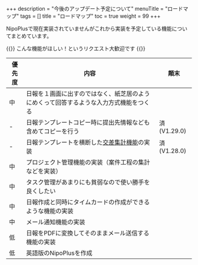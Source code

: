 +++
description = "今後のアップデート予定について"
menuTitle = "ロードマップ"
tags = []
title = "ロードマップ"
toc = true
weight = 99
+++

NipoPlusで現在実装されていませんがこれから実装を予定している機能についてまとめています。

{{<alice pos="right" icon="ok">}}
こんな機能がほしい！というリクエスト大歓迎です
{{</alice>}}


優先度|内容|顛末
---|---|---
中|日報を１画面に出すのではなく、紙芝居のようにめくって回答するような入力方式機能をつくる|
-|日報テンプレートコピー時に提出先情報なども含めてコピーを行う|済(V1.29.0)
-|日報テンプレートを横断した[交差集計機能](/report/analytics/cross/)の実装|済(V1.28.0)
中|プロジェクト管理機能の実装（案件工程の集計などを実装）|
中|タスク管理があまりにも貧弱なので使い勝手を良くしたい|
中|日報作成と同時にタイムカードの作成ができるような機能の実装|
中|メール通知機能の実装|
低|日報をPDFに変換してそのままメール送信する機能の実装|
低|英語版のNipoPlusを作成|

<!--
NipoPlus 目的

月単位で個人単位で業務比率を計算し、改善に利用することが出来る。（Aは移動で〇時間、商談で〇時間、打合せで〇時間ということを個人単位でエクセルでもいいので抽出できるかどうか）
-->